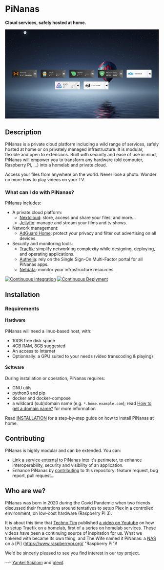 PiNanas
========

**Cloud services, safely hosted at home.**

![Heimdall application dashboard: PiNanas homepage](doc/pinanas-apps.png)


Description
-----------
PiNanas is a private cloud platform including a wild range of services, safely hosted at home or on privately managed
infrastructure. It is modular, flexible and open to extensions. Built with security and ease of use in mind, PiNanas
will empower you to transform any hardware (old computer, Raspberry Pi, ...) into a homelab and private cloud.

Access your files from anywhere on the world. Never lose a photo. Wonder no more how to play videos on your TV.

### What can I do with PiNanas?

PiNanas includes:
- A private cloud platform:
  - [Nextcloud](https://nextcloud.com "Nextcloud homepage"):
    store, access and share your files, and more...
  - [Jellyfin](https://jellyfin.org  "Jellyfin homepage"):
    manage and stream your films and tv shows.
- Network management:
  - [AdGuard Home](https://adguard.com/en/adguard-home/overview.html "AdGuard Home homepage"):
    protect your privacy and filter out advertising on all devices.
- Security and monitoring tools:
  - [Traefik](https://traefik.io/traefik "Traefik homepage"):
    simplify networking complexity while designing, deploying, and operating applications.
  - [Authelia](https://www.authelia.com "Authelia homepage"):
    rely on the Single Sign-On Multi-Factor portal for all PiNanas apps.
  - [Netdata](https://www.netdata.cloud "Netdata homepage"):
    monitor your infrastructure resources.

[![Continuous Integration](https://github.com/yscialom/pinanas/actions/workflows/continuous-integration.yml/badge.svg?branch=develop)](https://github.com/yscialom/pinanas/actions/workflows/continuous-integration.yml)
[![Continuous Deplyment](https://github.com/yscialom/pinanas/actions/workflows/continuous-deployment.yml/badge.svg?branch=develop)](https://github.com/yscialom/pinanas/actions/workflows/continuous-deployment.yml)


Installation
------------

### Requirements

#### Hardware

PiNanas will need a linux-based host, with:
- 10GB free disk space
- 4GB RAM, 8GB suggested
- An access to Internet
- Optionnally: a GPU suited to your needs (video transcoding & playing)

#### Software

During installation or operation, PiNanas requires:
- GNU utils
- python3 and pip
- docker and docker-compose
- a wildcard (sub)domain name (e.g. `*.home.example.com`); read [How to get a domain name?](doc/get-a-domain-name.md)
for more information

Read [INSTALLATION](doc/INSTALL.md) for a step-by-step guide on how to install PiNanas at home.


Contributing
------------

PiNanas is highly modular and can be extended. You can:
- [Link a service external to PiNanas](doc/external-services.md) into it's perimeter, to enhance interoperability,
security and visibility of an application.
- Enhance PiNanas by [contributing](doc/CONTRIBUTE.md) to this repository: feature request, bug report, pull request...


Who are we?
-----------

PiNanas was born in 2020 during the Covid Pandemic when two friends discussed their frustrations around tentatives to
setup Plex in a controlled environment, on low-cost hardware (Raspberry Pi 3).

It is about this time that [Techno Tim](https://www.technotim.live "Techno Tim homepage") published [a video on
Youtube](https://youtu.be/pAM2GBCDGTo "Self-Hosting Your Homelab Services with SSL -- Let's Encrypt, MetalLB, Traefik,
Rancher, Kubernetes") on how to setup Traefik on a homelab, first of a series on homelab services. These videos have
been a continuing source of inspiration for us. What we tinkered with became its own thing, and The Wife named it
PiNanas: a [NAS](https://en.wikipedia.org/wiki/Network-attached_storage "Network-attached storage") on a [Pi]
(https://www.raspberrypi.org/ "Raspberry Pi")!

We'd be sincerly pleased to see you find interest in our toy project.

--- [Yankel Scialom](https://github.com/yscialom "YSC on Github") and
[glevil](https://github.com/glevil "glevil on Github").
